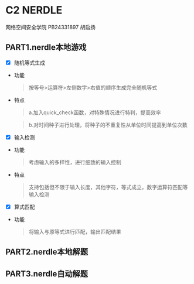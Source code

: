 # C2 NERDLE
  网络空间安全学院 PB24331897 胡启扬
## PART1.nerdle本地游戏
- [X] 随机等式生成
- 功能
   >按等号>运算符>左侧数字>右值的顺序生成完全随机等式
- 特点
   >a.加入quick_check函数，对特殊情况进行特判，提高效率
   
   >b.对时间种子进行处理，将种子的不重复性从单位时间提高到单位次数
- [X] 输入检测
- 功能
   >考虑输入的多样性，进行细致的输入控制
- 特点
   >支持包括但不限于输入长度，其他字符，等式成立，数字运算符匹配等输入检测


- [X] 算式匹配
- 功能
   >将输入与原等式进行匹配，输出匹配结果

## PART2.nerdle本地解题

## PART3.nerdle自动解题